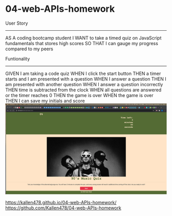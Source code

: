 # 04-web-APIs-homework

User Story
<hr>
AS A coding bootcamp student
I WANT to take a timed quiz on JavaScript fundamentals that stores high scores
SO THAT I can gauge my progress compared to my peers

Funtionality
<hr>
GIVEN I am taking a code quiz
WHEN I click the start button
THEN a timer starts and I am presented with a question
WHEN I answer a question
THEN I am presented with another question
WHEN I answer a question incorrectly
THEN time is subtracted from the clock
WHEN all questions are answered or the timer reaches 0
THEN the game is over
WHEN the game is over
THEN I can save my initials and score

<img src="homework-4.png" alt="screenshot of web APIs homework">

https://kallen478.github.io/04-web-APIs-homework/
https://github.com/Kallen478/04-web-APIs-homework